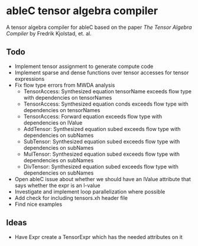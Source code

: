# ableC tensor algebra compiler
A tensor algebra compiler for ableC based on the paper *The Tensor Algebra Compiler* by Fredrik Kjolstad, et. al.

## Todo
* Implement tensor assignment to generate compute code
* Implement sparse and dense functions over tensor accesses for tensor expressions
* Fix flow type errors from MWDA analysis
  * TensorAccess: Synthesized equation tensorName exceeds flow type with dependencies on tensorNames
  * TensorAccess: Synthesized equation conds exceeds flow type with dependencies on tensorNames
  * TensorAccess: Forward equation exceeds flow type with dependencies on lValue
  * AddTensor: Synthesized equation subed exceeds flow type with dependencies on subNames
  * SubTensor: Synthesized equation subed exceeds flow type with dependencies on subNames
  * MulTensor: Synthesized equation subed exceeds flow type with dependencies on subNames
  * DivTensor: Synthesized equation subed exceeds flow type with dependencies on subNames
* Open ableC issue about whether we should have an lValue attribute that says whether the expr is an l-value
* Investigate and implement loop parallelization where possible
* Add check for including tensors.xh header file
* Find nice examples

## Ideas
* Have Expr create a TensorExpr which has the needed attributes on it
